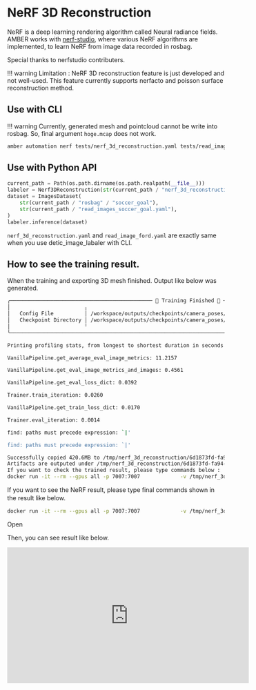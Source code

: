 # NeRF 3D Reconstruction

NeRF is a deep learning rendering algorithm called Neural radiance fields.
AMBER works with [nerf-studio](https://github.com/nerfstudio-project/nerfstudio), where various NeRF algorithms are implemented, to learn NeRF from image data recorded in rosbag.

Special thanks to nerfstudio contributers.

!!! warning
    Limitation : NeRF 3D reconstruction feature is just developed and not well-used.
    This feature currently supports nerfacto and poisson surface reconstruction method.

## Use with CLI

!!! warning
    Currently, generated mesh and pointcloud cannot be write into rosbag. So, final argument `hoge.mcap` does not work.

```bash
amber automation nerf tests/nerf_3d_reconstruction.yaml tests/read_images_soccer_goal.yaml tests/rosbag/soccer_goal/ hoge.mcap
```

## Use with Python API

```python
current_path = Path(os.path.dirname(os.path.realpath(__file__)))
labeler = Nerf3DReconstruction(str(current_path / "nerf_3d_reconstruction.yaml"))
dataset = ImagesDataset(
    str(current_path / "rosbag" / "soccer_goal"),
    str(current_path / "read_images_soccer_goal.yaml"),
)
labeler.inference(dataset)
```

`nerf_3d_reconstruction.yaml` and `read_image_ford.yaml` are exactly same when you use detic_image_labaler with CLI.

## How to see the training result.

When the training and exporting 3D mesh finished.
Output like below was generated.

```bash
╭────────────────────────────────────────────── 🎉 Training Finished 🎉 ──────────────────────────────────────────────╮
│                        ╷                                                                                            │
│   Config File          │ /workspace/outputs/checkpoints/camera_poses/nerfacto/2023-06-10_100233/config.yml          │
│   Checkpoint Directory │ /workspace/outputs/checkpoints/camera_poses/nerfacto/2023-06-10_100233/nerfstudio_models   │
│                        ╵                                                                                            │
╰─────────────────────────────────────────────────────────────────────────────────────────────────────────────────────╯

Printing profiling stats, from longest to shortest duration in seconds

VanillaPipeline.get_average_eval_image_metrics: 11.2157

VanillaPipeline.get_eval_image_metrics_and_images: 0.4561

VanillaPipeline.get_eval_loss_dict: 0.0392

Trainer.train_iteration: 0.0260

VanillaPipeline.get_train_loss_dict: 0.0170

Trainer.eval_iteration: 0.0014

find: paths must precede expression: `|'

find: paths must precede expression: `|'

Successfully copied 420.6MB to /tmp/nerf_3d_reconstruction/6d1873fd-fa94-4c1a-a592-b4fd5cbc927e/outputs
Artifacts are outputed under /tmp/nerf_3d_reconstruction/6d1873fd-fa94-4c1a-a592-b4fd5cbc927e/outputs
If you want to check the trained result, please type commands below :
docker run -it --rm --gpus all -p 7007:7007             -v /tmp/nerf_3d_reconstruction/6d1873fd-fa94-4c1a-a592-b4fd5cbc927e:/workspace dromni/nerfstudio:0.3.1/bin/bash -c "find -name config.yml | xargs -I {} ns-viewer --load-config {}"
```

If you want to see the NeRF result, please type final commands shown in the result like below.　　

```bash
docker run -it --rm --gpus all -p 7007:7007             -v /tmp/nerf_3d_reconstruction/6d1873fd-fa94-4c1a-a592-b4fd5cbc927e:/workspace dromni/nerfstudio:0.3.1/bin/bash -c "find -name config.yml | xargs -I {} ns-viewer --load-config {}"
```

Open

Then, you can see result like below.

<iframe width="560" height="315" src="https://www.youtube.com/embed/NgEIB4TRRTo" title="YouTube video player" frameborder="0" allow="accelerometer; autoplay; clipboard-write; encrypted-media; gyroscope; picture-in-picture; web-share" allowfullscreen></iframe>
